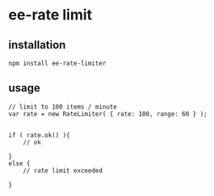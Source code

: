 # ee-rate limit


## installation
	
	npm install ee-rate-limiter

## usage

	// limit to 100 items / minute
	var rate = new RateLimiter( { rate: 100, range: 60 } );


	if ( rate.ok() ){
		// ok

	}
	else {
		// rate limit exceeded

	}